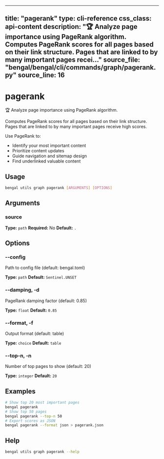 
---
title: "pagerank"
type: cli-reference
css_class: api-content
description: "🏆 Analyze page importance using PageRank algorithm.  Computes PageRank scores for all pages based on their link structure. Pages that are linked to by many important pages recei..."
source_file: "bengal/bengal/cli/commands/graph/pagerank.py"
source_line: 16
---

# pagerank

🏆 Analyze page importance using PageRank algorithm.

Computes PageRank scores for all pages based on their link structure.
Pages that are linked to by many important pages receive high scores.

Use PageRank to:
- Identify your most important content
- Prioritize content updates
- Guide navigation and sitemap design
- Find underlinked valuable content


## Usage

```bash
bengal utils graph pagerank [ARGUMENTS] [OPTIONS]
```

## Arguments

### source

**Type:** `path`
**Required:** No
**Default:** `.`


## Options

### --config

Path to config file (default: bengal.toml)

**Type:** `path`
**Default:** `Sentinel.UNSET`

### --damping, -d

PageRank damping factor (default: 0.85)

**Type:** `float`
**Default:** `0.85`

### --format, -f

Output format (default: table)

**Type:** `choice`
**Default:** `table`

### --top-n, -n

Number of top pages to show (default: 20)

**Type:** `integer`
**Default:** `20`



## Examples

```bash
# Show top 20 most important pages
bengal pagerank
# Show top 50 pages
bengal pagerank --top-n 50
# Export scores as JSON
bengal pagerank --format json > pagerank.json
```



## Help

```bash
bengal utils graph pagerank --help
```
